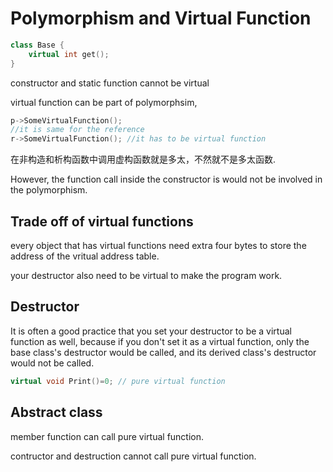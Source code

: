 # Polymorphism and Virtual Function

```c++
class Base {
    virtual int get();
}
```

constructor and static function cannot be virtual

virtual function can be part of polymorphsim,

```c++
p->SomeVirtualFunction();
//it is same for the reference
r->SomeVirtualFunction(); //it has to be virtual function
```

在非构造和析构函数中调用虚构函数就是多太，不然就不是多太函数.

However, the function call inside the constructor is would not be involved in the polymorphism.



## Trade off of virtual functions

every object that has virtual functions need extra four bytes to store the address of the vritual address table.

your destructor also need to be virtual to make the program work.

## Destructor

It is often a good practice that you set your destructor to be a virtual function as well, because if you don't set it as a virtual function, only the base class's destructor would be called, and its derived class's destructor would not be called.

```c++
virtual void Print()=0; // pure virtual function
```

## Abstract class

member function can call pure virtual function.

contructor and destruction cannot call pure virtual function.

